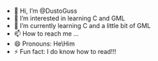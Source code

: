 - 👋 Hi, I’m @DustoGuss
- 👀 I’m interested in learning C and GML
- 🌱 I’m currently learning C and a little bit of GML
- 📫 How to reach me ...
- 😄 Pronouns: He\Him
- ⚡ Fun fact: I do know how to read!!!

<!---
DustoGuss/DustoGuss is a ✨ special ✨ repository because its `README.md` (this file) appears on your GitHub profile.
You can click the Preview link to take a look at your changes.
--->
